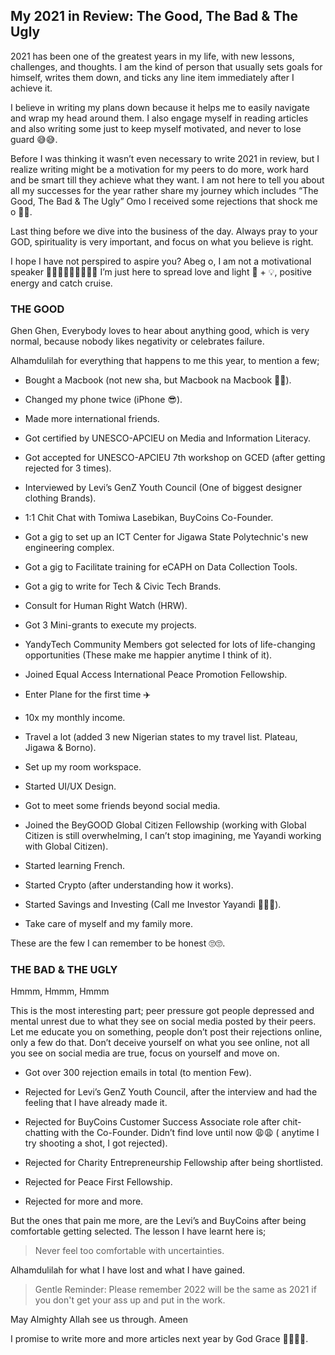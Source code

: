 ## My 2021 in Review: The Good, The Bad & The Ugly

2021 has been one of the greatest years in my life, with new lessons, challenges, and thoughts. I am the kind of person that usually sets goals for himself, writes them down, and ticks any line item immediately after I achieve it.

I believe in writing my plans down because it helps me to easily navigate and wrap my head around them. I also engage myself in reading articles and also writing some just to keep myself motivated, and never to lose guard 😅😅.

Before I was thinking it wasn’t even necessary to write 2021 in review, but I realize writing might be a motivation for my peers to do more, work hard and be smart till they achieve what they want. I am not here to tell you about all my successes for the year rather share my journey which includes “The Good, The Bad & The Ugly” Omo I received some rejections that shock me o 🤣🤣.

Last thing before we dive into the business of the day. Always pray to your GOD, spirituality is very important, and focus on what you believe is right. 

I hope I have not perspired to aspire you? Abeg o, I am not a motivational speaker 🙆🏻‍♂️🙆🏻‍♂️🙆🏻‍♂️ I’m just here to spread love and light 💜 + 💡, positive energy and catch cruise.

### THE GOOD

Ghen Ghen, Everybody loves to hear about anything good, which is very normal, because nobody likes negativity or celebrates failure.

Alhamdulilah for everything that happens to me this year, to mention a few;

 - Bought a Macbook (not new sha, but Macbook na Macbook 🤣🤣).

- Changed my phone twice (iPhone 😎).

- Made more international friends.

- Got certified by UNESCO-APCIEU on Media and Information Literacy.

- Got accepted for UNESCO-APCIEU 7th workshop on GCED (after getting rejected for 3 times).

- Interviewed by Levi’s GenZ Youth Council (One of biggest designer clothing Brands). 

- 1:1 Chit Chat  with  Tomiwa Lasebikan, BuyCoins Co-Founder.

- Got a gig to set up an ICT Center for Jigawa State Polytechnic's new engineering complex.

- Got a gig to Facilitate training for eCAPH on Data Collection Tools.

- Got a gig to write for Tech & Civic Tech Brands.

- Consult for Human Right Watch (HRW).

- Got 3 Mini-grants to execute my projects.

- YandyTech Community Members got selected for lots of life-changing opportunities (These make me happier anytime I think of it).

- Joined Equal Access International Peace Promotion Fellowship.

- Enter Plane for the first time ✈️

- 10x my monthly income. 

- Travel a lot (added 3 new Nigerian states to my travel list. Plateau, Jigawa & Borno).

- Set up my room workspace.

- Started UI/UX Design.

- Got to meet some friends beyond social media.

- Joined the BeyGOOD Global Citizen Fellowship (working with Global Citizen is still overwhelming, I can’t stop imagining, me Yayandi working with Global Citizen).

- Started learning French.
 
- Started Crypto (after understanding how it works).

- Started Savings and Investing (Call me Investor Yayandi 🤣🤣🤣).

- Take care of myself and my family more.

These are the few I can remember to be honest 🙄🙄.

### THE BAD & THE UGLY

Hmmm, Hmmm, Hmmm

This is the most interesting part; peer pressure got people depressed and mental unrest due to what they see on social media posted by their peers. Let me educate you on something, people don’t post their rejections online, only a few do that. Don’t deceive yourself on what you see online, not all you see on social media are true, focus on yourself and move on.

- Got over 300 rejection emails in total (to mention Few).

- Rejected for Levi’s GenZ Youth Council, after the interview and had the feeling that I have already made it.

- Rejected for BuyCoins Customer Success Associate role after chit-chatting with the Co-Founder.
Didn’t find love until now 😩😩 ( anytime I try shooting a shot, I got rejected).

- Rejected for Charity Entrepreneurship Fellowship after being shortlisted.

- Rejected for Peace First Fellowship.

- Rejected for more and more.

But the ones that pain me more, are the Levi’s and BuyCoins after being comfortable getting selected. The lesson I have learnt here is; 

> Never feel too comfortable with uncertainties.

Alhamdulilah for what I have lost and what I have gained.

 > Gentle Reminder: Please remember 2022 will be the same as 2021 if you don't get your ass up and put in the work. 

May Almighty Allah see us through. Ameen 

I promise to write more and more articles next year by God Grace 🙏🏻🙏🏻. 
